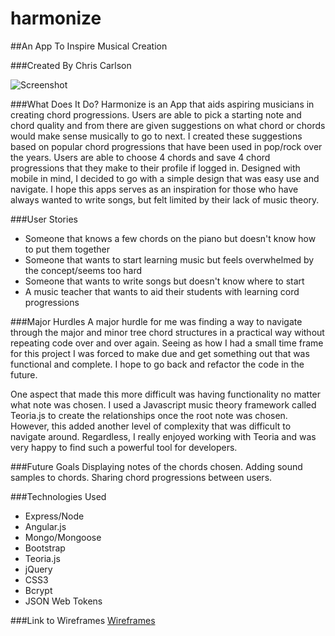 # harmonize

##An App To Inspire Musical Creation

###Created By Chris Carlson

![Screenshot](http://i.imgur.com/vy1Gn0Z.png)


###What Does It Do?
Harmonize is an App that aids aspiring musicians in creating chord progressions. Users are able to pick a starting note and chord quality and from there are given suggestions on what chord or chords would make sense musically to go to next. I created these suggestions based on popular chord progressions that have been used in pop/rock over the years. Users are able to choose 4 chords and save 4 chord progressions that they make to their profile if logged in. Designed with mobile in mind, I decided to go with a simple design that was easy use and navigate. I hope this apps serves as an inspiration for those who have always wanted to write songs, but felt limited by their lack of music theory. 

###User Stories
* Someone that knows a few chords on the piano but doesn't know how to put them together
* Someone that wants to start learning music but feels overwhelmed by the concept/seems too hard
* Someone that wants to write songs but doesn't know where to start
* A music teacher that wants to aid their students with learning cord progressions

###Major Hurdles
A major hurdle for me was finding a way to navigate through the major and minor tree chord structures in a practical way without repeating code over and over again. Seeing as how I had a small time frame for this project I was forced to make due and get something out that was functional and complete.  I hope to go back and refactor the code in the future.

One aspect that made this more difficult was having functionality no matter what note was chosen. I used a Javascript music theory framework called Teoria.js to create the relationships once the root note was chosen. However, this added another level of complexity that was difficult to navigate around.  Regardless, I really enjoyed working with Teoria and was very happy to find such a powerful tool for developers.

###Future Goals
Displaying notes of the chords chosen. Adding sound samples to chords. Sharing chord progressions between users.

###Technologies Used
* Express/Node
* Angular.js
* Mongo/Mongoose
* Bootstrap
* Teoria.js
* jQuery
* CSS3
* Bcrypt
* JSON Web Tokens

###Link to Wireframes
[Wireframes](https://www.dropbox.com/sh/hirfoex4qet0xm6/AAAdKO4JhgqzYMwkMlM1u20ia?dl=0)

